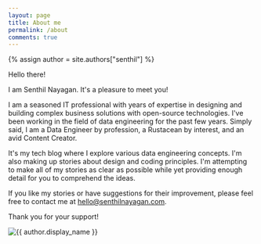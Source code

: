 ```yaml
---
layout: page
title: About me
permalink: /about
comments: true
---
```

{% assign author = site.authors["senthil"] %}

<div class="row justify-content-between">
    <div class="col-md-8 pr-5">
        <p>Hello there!</p>
        <p>I am Senthil Nayagan. It's a pleasure to meet you!</p>
        <p>I am a seasoned IT professional with years of expertise in designing and building complex business solutions with open-source technologies. I've been working in the field of data engineering for the past few years. Simply said, I am a Data Engineer by profession, a Rustacean by interest, and an avid Content Creator.</p>
        <p>It's my tech blog where I explore various data engineering concepts. I'm also making up stories about design and coding principles. I'm attempting to make all of my stories as clear as possible while yet providing enough detail for you to comprehend the ideas.</p>
        <p>If you like my stories or have suggestions for their improvement, please feel free to contact me at <a href="mailto:hello@senthilnayagan.com">hello@senthilnayagan.com</a>.</p>
        <p>Thank you for your support!</p>
    </div>
    <div class="col-md-4">
        <img src="https://www.gravatar.com/avatar/{{ author.gravatar }}?s=350" alt="{{ author.display_name }}">
    </div>
</div>